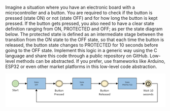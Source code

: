 Imagine a situation where you have an electronic board with a microcontroller and a button. You
are required to check if the button is pressed (state ON) or not (state OFF) and for how long the
button is kept pressed. If the button gets pressed, you also need to have a clear state definition
ranging from ON, PROTECTED and OFF; as per the state diagram below. The protected state is
defined as an intermediate stage between the transition from the ON state to the OFF state, so
that each time the button is released, the button state changes to PROTECTED for 10 seconds
before going to the OFF state. Implement this logic in a generic way using the C language and
share this code through a public repository on GitHub. Low-level methods can be abstracted. If
you prefer, use frameworks like Arduino, ESP32 or even other market platforms in this low-level
code abstraction.

![alt text](image.png)
